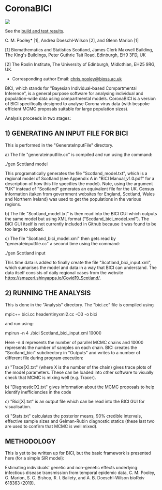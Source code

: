 
# CoronaBICI

![](https://github.com/ScottishCovidResponse/CoronaBICI/workflows/CI/badge.svg?branch=continuous_integration)

See the [build and test results](https://github.com/ScottishCovidResponse/CoronaBICI/actions?query=workflow%3ACI).

C. M. Pooley* [1], Andrea Doeschl-Wilson [2], and Glenn Marion [1]

[1] Biomathematics and Statistics Scotland, James Clerk Maxwell Building, The King's Buildings, Peter Guthrie Tait Road, Edinburgh, EH9 3FD, UK 

[2] The Roslin Institute, The University of Edinburgh, Midlothian, EH25 9RG, UK. 

* Corresponding author
Email: chris.pooley@bioss.ac.uk


BICI, which stands for "Bayesian Individual-based Compartmental Inference", is a general purpose software for analysing individual and population-wide data using compartmental models. CoronaBICI is a version of BICI specifically designed to analyse Corona virus data (with bespoke efficient MCMC proposals suitable for large population sizes).

Analysis proceeds in two stages:

## 1) GENERATING AN INPUT FILE FOR BICI

This is performed in the "GenerateInputFile" directory. 

a) The file "generateinputfile.cc" is compiled and run using the command:

./gen Scotland model

This programatically generates the file "Scotland_model.txt", which is a regional model of Scotland (see Appendix A in "BICI Manual_v1.0.pdf" for a description of how this file specifies the model). Note, using the argument "UK" instead of "Scotland" generates an equivalent file for the UK. Census information (taken from government websites for England, Scotland, Wales and Northern Ireland) was used to get the populations in the various regions.

b) The file "Scotland_model.txt" is then read into the BICI GUI which outputs the same model but using XML format ("Scotland_bici_model.xml"). The BICI GUI itself is not currently included in Github because it was found to be too large to upload.

c) The file "Scotland_bici_model.xml" then gets read by "generateinputfile.cc" a second time using the command:

./gen Scotland input

This time data is added to finally create the file "Scotland_bici_input.xml", which sumarises the model and data in a way that BICI can understand. The data itself consists of daily regional cases from the website https://smazeri.shinyapps.io/Covid19_Scotland/.   


## 2) RUNNING THE ANALYSIS

This is done in the "Analysis" directory. The "bici.cc" file is compiled using

mpic++ bici.cc header/tinyxml2.cc -O3 -o bici

and run using:        

mpirun -n 4 ./bici Scotland_bici_input.xml 10000

Here -n 4 represents the number of parallel MCMC chains and 10000 represents the number of samples on each chain. 
BICI creates the "Scotland_bici" subdirectory in "Outputs" and  writes to a number of different file during program execution:

a) "Trace[X].txt" (where X is the number of the chain) gives trace plots of the model parameters. These can be loaded into other software to visually check that MCMC is mixing well (e.g. Tracer).

b) "Diagnostic[X].txt" gives information about the MCMC proposals to help identify inefficiencies in the code

c) "Bici[X].txt" is an output file which can be read into the BICI GUI for visualisation.

d) "Stats.txt" calculates the posterior means, 90% credible intervals, effective sample sizes and Gelman-Rubin diagnostic statics (these last two are used to confirm that MCMC is well mixed).

## METHODOLOGY

This is yet to be written up for BICI, but the basic framework is presented here (for a simple SIR model):

Estimating individuals' genetic and non-genetic effects underlying infectious disease transmission from temporal epidemic data,
C. M. Pooley, G. Marion, S. C. Bishop, R. I. Bailety, and A. B. Doeschl-Wilson
bioRxiv 618363 (2019).

